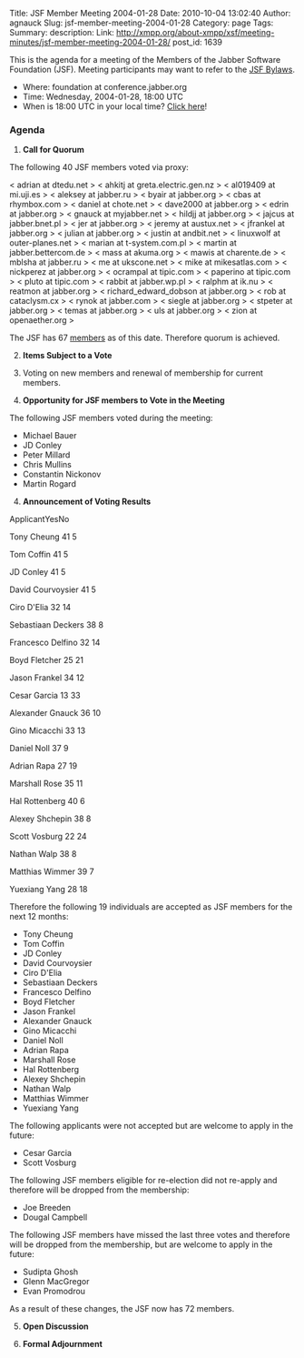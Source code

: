 Title: JSF Member Meeting 2004-01-28
Date: 2010-10-04 13:02:40
Author: agnauck
Slug: jsf-member-meeting-2004-01-28
Category: page
Tags: 
Summary: description:
Link: http://xmpp.org/about-xmpp/xsf/meeting-minutes/jsf-member-meeting-2004-01-28/
post_id: 1639


This is the agenda for a meeting of the Members of the Jabber Software Foundation (JSF). Meeting participants may want to refer to the [JSF Bylaws](/jsf/bylaws.shtml).

* Where: foundation at conference.jabber.org
* Time: Wednesday, 2004-01-28, 18:00 UTC
* When is 18:00 UTC in your local time? [Click here](http://www.worldtimeserver.com/)!

### Agenda

1. **Call for Quorum**

The following 40 JSF members voted via proxy:


< adrian at dtedu.net >
< ahkitj at greta.electric.gen.nz >
< al019409 at mi.uji.es >
< aleksey at jabber.ru >
< byair at jabber.org >
< cbas at rhymbox.com >
< daniel at chote.net >
< dave2000 at jabber.org >
< edrin at jabber.org >
< gnauck at myjabber.net >
< hildjj at jabber.org >
< jajcus at jabber.bnet.pl >
< jer at jabber.org >
< jeremy at austux.net >
< jfrankel at jabber.org >
< julian at jabber.org >
< justin at andbit.net >
< linuxwolf at outer-planes.net >
< marian at t-system.com.pl >
< martin at jabber.bettercom.de >
< mass at akuma.org >
< mawis at charente.de >
< mblsha at jabber.ru >
< me at ukscone.net >
< mike at mikesatlas.com >
< nickperez at jabber.org >
< ocrampal at tipic.com >
< paperino at tipic.com >
< pluto at tipic.com >
< rabbit at jabber.wp.pl >
< ralphm at ik.nu >
< reatmon at jabber.org >
< richard_edward_dobson at jabber.org >
< rob at cataclysm.cx >
< rynok at jabber.com >
< siegle at jabber.org >
< stpeter at jabber.org >
< temas at jabber.org >
< uls at jabber.org >
< zion at openaether.org >


The JSF has 67 [members](/members/memberlist.shtml) as of this date. Therefore quorum is achieved.

2. **Items Subject to a Vote**
1. Voting on new members and renewal of membership for current members.

3. **Opportunity for JSF members to Vote in the Meeting**

The following JSF members voted during the meeting:

* Michael Bauer
* JD Conley
* Peter Millard
* Chris Mullins
* Constantin Nickonov
* Martin Rogard

4. **Announcement of Voting Results**

ApplicantYesNo

Tony Cheung
41
5

Tom Coffin
41
5

JD Conley
41
5

David Courvoysier
41
5

Ciro D'Elia
32
14

Sebastiaan Deckers
38
8

Francesco Delfino
32
14

Boyd Fletcher
25
21

Jason Frankel
34
12

Cesar Garcia
13
33

Alexander Gnauck
36
10

Gino Micacchi
33
13

Daniel Noll
37
9

Adrian Rapa
27
19

Marshall Rose
35
11

Hal Rottenberg
40
6

Alexey Shchepin
38
8

Scott Vosburg
22
24

Nathan Walp
38
8

Matthias Wimmer
39
7

Yuexiang Yang
28
18

Therefore the following 19 individuals are accepted as JSF members for the next 12 months:

* Tony Cheung
* Tom Coffin
* JD Conley
* David Courvoysier
* Ciro D'Elia
* Sebastiaan Deckers
* Francesco Delfino
* Boyd Fletcher
* Jason Frankel
* Alexander Gnauck
* Gino Micacchi
* Daniel Noll
* Adrian Rapa
* Marshall Rose
* Hal Rottenberg
* Alexey Shchepin
* Nathan Walp
* Matthias Wimmer
* Yuexiang Yang

The following applicants were not accepted but are welcome to apply in the future:

* Cesar Garcia
* Scott Vosburg

The following JSF members eligible for re-election did not re-apply and therefore will be dropped from the membership:

* Joe Breeden
* Dougal Campbell

The following JSF members have missed the last three votes and therefore will be dropped from the membership, but are welcome to apply in the future:

* Sudipta Ghosh
* Glenn MacGregor
* Evan Promodrou

As a result of these changes, the JSF now has 72 members.

5. **Open Discussion**

6. **Formal Adjournment**
